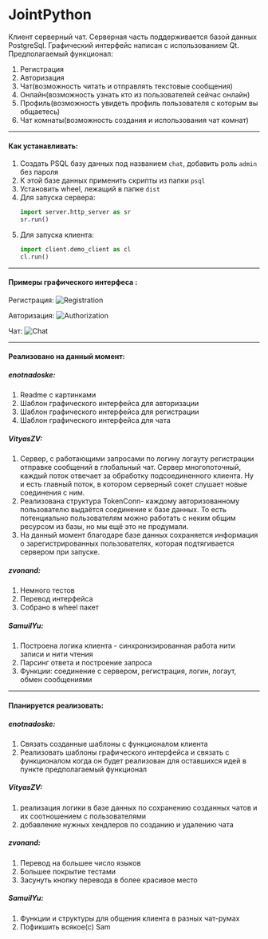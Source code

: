 # JointPython
Клиент серверный чат. Серверная часть поддерживается базой данных PostgreSql. Графический интерфейс написан с использованием Qt.
Предполагаемый функционал: 
1. Регистрация
2. Авторизация
3. Чат(возможность читать и отправлять текстовые сообщения)
4. Онлайн(возможность узнать кто из пользователей сейчас онлайн)
5. Профиль(возможность увидеть профиль пользователя с которым вы общаетесь)
6. Чат комнаты(возможность создания и использования чат комнат)

***

#### Как устанавливать:
1. Создать PSQL базу данных под названием `chat`, добавить роль `admin` без пароля
2. К этой базе данных применить скрипты из папки `psql`
3. Установить wheel, лежащий в папке `dist`
4. Для запуска сервера:
	```python
	import server.http_server as sr
	sr.run()
	```
5. Для запуска клиента:
	```python
	import client.demo_client as cl
	cl.run()
	```

***

#### Примеры графического интерфеса : 

Регистрация:
![Registration](https://github.com/enotnadoske/JointPython/tree/master/pics/RegistrationWindow.png)

Авторизация:
![Authorization](https://github.com/enotnadoske/JointPython/tree/master/pics/LoginWindow.png)

Чат:
![Chat](https://github.com/enotnadoske/JointPython/tree/master/pics/ChatWindow.png)

***

#### Реализовано на данный момент:

##### enotnadoske: 
1. Readme с картинками
2. Шаблон графического интерфейса для авторизации
3. Шаблон графического интерфейса для регистрации
4. Шаблон графического интерфейса для чата

##### VityasZV:
1. Cервер, с работающими запросами по логину логауту регистрации отправке сообщений в глобальный чат.
   Сервер многопоточный, каждый поток отвечает за обработку подсоединенного клиента.
   Ну и есть главный поток, в котором серверный сокет слушает новые соединения с ним.
2. Pеализована структура TokenConn- каждому авторизованному пользователю выдаётся соединение к базе данных.
   То есть потенциально пользователям можно работать с неким общим ресурсом из базы, но мы ещё это не продумали.
3. Hа данный момент благодаре базе данных сохраняется информация о зарегистрированных пользователях, которая подтягивается сервером при запуске.

##### zvonand:
1. Немного тестов
2. Перевод интерфейса
3. Собрано в wheel пакет

##### SamuilYu:
1. Построена логика клиента - синхронизированная работа нити записи и нити чтения
2. Парсинг ответа и построение запроса
3. Функции: соединение с сервером, регистрация, логин, логаут, обмен сообщениями

***

#### Планируется реализовать:

##### enotnadoske: 
1. Связать созданные шаблоны с функционалом клиента
2. Реализовать шаблоны графического интерфейса и связать с функционалом когда он будет реализован для оставшихся идей в пункте предполагаемый функционал

##### VityasZV:
1. реализация логики в базе данных по сохранению созданных чатов и их соотношением с пользователями
2. добавление нужных хендлеров по созданию и удалению чата

##### zvonand:
1. Перевод на большее число языков
2. Большее покрытие тестами
3. Засунуть кнопку перевода в более красивое место

##### SamuilYu:
1. Функции и структуры для общения клиента в разных чат-румах
2. Пофикшить всякое(с) Sam

